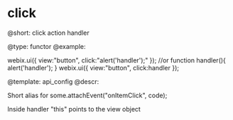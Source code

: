 click
=============


@short:
	click action handler

@type: functor
@example:

webix.ui({
   view:"button", click:"alert('handler');"
});
//or
function handler(){
    alert('handler');
}
webix.ui({
   view:"button", click:handler
});

@template:	api_config
@descr:


Short alias for some.attachEvent("onItemClick", code);

Inside handler "this" points to the view object